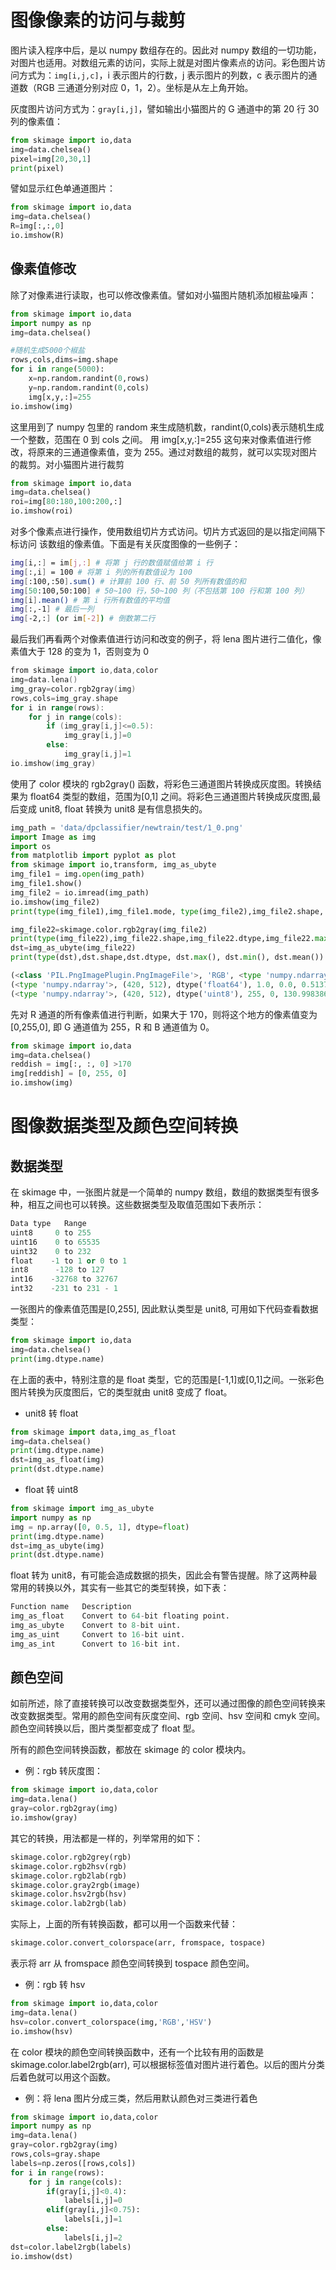 # 图像像素的访问与裁剪

图片读入程序中后，是以 numpy 数组存在的。因此对 numpy 数组的一切功能，对图片也适用。对数组元素的访问，实际上就是对图片像素点的访问。彩色图片访问方式为：`img[i,j,c]`，i 表示图片的行数，j 表示图片的列数，c 表示图片的通道数（RGB 三通道分别对应 0，1，2）。坐标是从左上角开始。

灰度图片访问方式为：`gray[i,j]`，譬如输出小猫图片的 G 通道中的第 20 行 30 列的像素值：

```py
from skimage import io,data
img=data.chelsea()
pixel=img[20,30,1]
print(pixel)
```

譬如显示红色单通道图片：

```py
from skimage import io,data
img=data.chelsea()
R=img[:,:,0]
io.imshow(R)
```

## 像素值修改

除了对像素进行读取，也可以修改像素值。譬如对小猫图片随机添加椒盐噪声：

```py
from skimage import io,data
import numpy as np
img=data.chelsea()

#随机生成5000个椒盐
rows,cols,dims=img.shape
for i in range(5000):
    x=np.random.randint(0,rows)
    y=np.random.randint(0,cols)
    img[x,y,:]=255
io.imshow(img)
```

这里用到了 numpy 包里的 random 来生成随机数，randint(0,cols)表示随机生成一个整数，范围在 0 到 cols 之间。
用 img[x,y,:]=255 这句来对像素值进行修改，将原来的三通道像素值，变为 255。通过对数组的裁剪，就可以实现对图片的裁剪。对小猫图片进行裁剪

```py
from skimage import io,data
img=data.chelsea()
roi=img[80:180,100:200,:]
io.imshow(roi)
```

对多个像素点进行操作，使用数组切片方式访问。切片方式返回的是以指定间隔下标访问 该数组的像素值。下面是有关灰度图像的一些例子：

```bash
img[i,:] = im[j,:] # 将第 j 行的数值赋值给第 i 行
img[:,i] = 100 # 将第 i 列的所有数值设为 100
img[:100,:50].sum() # 计算前 100 行、前 50 列所有数值的和
img[50:100,50:100] # 50~100 行，50~100 列（不包括第 100 行和第 100 列）
img[i].mean() # 第 i 行所有数值的平均值
img[:,-1] # 最后一列
img[-2,:] (or im[-2]) # 倒数第二行
```

最后我们再看两个对像素值进行访问和改变的例子，将 lena 图片进行二值化，像素值大于 128 的变为 1，否则变为 0

```go
from skimage import io,data,color
img=data.lena()
img_gray=color.rgb2gray(img)
rows,cols=img_gray.shape
for i in range(rows):
    for j in range(cols):
        if (img_gray[i,j]<=0.5):
            img_gray[i,j]=0
        else:
            img_gray[i,j]=1
io.imshow(img_gray)
```

使用了 color 模块的 rgb2gray() 函数，将彩色三通道图片转换成灰度图。转换结果为 float64 类型的数组，范围为[0,1] 之间。将彩色三通道图片转换成灰度图,最后变成 unit8, float 转换为 unit8 是有信息损失的。

```py
img_path = 'data/dpclassifier/newtrain/test/1_0.png'
import Image as img
import os
from matplotlib import pyplot as plot
from skimage import io,transform, img_as_ubyte
img_file1 = img.open(img_path)
img_file1.show()
img_file2 = io.imread(img_path)
io.imshow(img_file2)
print(type(img_file1),img_file1.mode, type(img_file2),img_file2.shape, img_file2.dtype,img_file2.max(),img_file2.min(),img_file2.mean())

img_file22=skimage.color.rgb2gray(img_file2)
print(type(img_file22),img_file22.shape,img_file22.dtype,img_file22.max(),img_file22.min(),img_file22.mean() )
dst=img_as_ubyte(img_file22)
print(type(dst),dst.shape,dst.dtype, dst.max(), dst.min(), dst.mean())

(<class 'PIL.PngImagePlugin.PngImageFile'>, 'RGB', <type 'numpy.ndarray'>, (420, 512, 3), dtype('uint8'), 255, 0, 130.9983863467262)
(<type 'numpy.ndarray'>, (420, 512), dtype('float64'), 1.0, 0.0, 0.5137191621440242)
(<type 'numpy.ndarray'>, (420, 512), dtype('uint8'), 255, 0, 130.9983863467262)
```

先对 R 通道的所有像素值进行判断，如果大于 170，则将这个地方的像素值变为[0,255,0], 即 G 通道值为 255，R 和 B 通道值为 0。

```py
from skimage import io,data
img=data.chelsea()
reddish = img[:, :, 0] >170
img[reddish] = [0, 255, 0]
io.imshow(img)
```

# 图像数据类型及颜色空间转换

## 数据类型

在 skimage 中，一张图片就是一个简单的 numpy 数组，数组的数据类型有很多种，相互之间也可以转换。这些数据类型及取值范围如下表所示：

```s
Data type   Range
uint8     0 to 255
uint16    0 to 65535
uint32    0 to 232
float    -1 to 1 or 0 to 1
int8      -128 to 127
int16    -32768 to 32767
int32    -231 to 231 - 1
```

一张图片的像素值范围是[0,255], 因此默认类型是 unit8, 可用如下代码查看数据类型：

```py
from skimage import io,data
img=data.chelsea()
print(img.dtype.name)
```

在上面的表中，特别注意的是 float 类型，它的范围是[-1,1]或[0,1]之间。一张彩色图片转换为灰度图后，它的类型就由 unit8 变成了 float。

- unit8 转 float

```py
from skimage import data,img_as_float
img=data.chelsea()
print(img.dtype.name)
dst=img_as_float(img)
print(dst.dtype.name)
```

- float 转 uint8

```py
from skimage import img_as_ubyte
import numpy as np
img = np.array([0, 0.5, 1], dtype=float)
print(img.dtype.name)
dst=img_as_ubyte(img)
print(dst.dtype.name)
```

float 转为 unit8，有可能会造成数据的损失，因此会有警告提醒。除了这两种最常用的转换以外，其实有一些其它的类型转换，如下表：

```s
Function name   Description
img_as_float    Convert to 64-bit floating point.
img_as_ubyte    Convert to 8-bit uint.
img_as_uint     Convert to 16-bit uint.
img_as_int      Convert to 16-bit int.
```

## 颜色空间

如前所述，除了直接转换可以改变数据类型外，还可以通过图像的颜色空间转换来改变数据类型。常用的颜色空间有灰度空间、rgb 空间、hsv 空间和 cmyk 空间。颜色空间转换以后，图片类型都变成了 float 型。

所有的颜色空间转换函数，都放在 skimage 的 color 模块内。

- 例：rgb 转灰度图：

```py
from skimage import io,data,color
img=data.lena()
gray=color.rgb2gray(img)
io.imshow(gray)
```

其它的转换，用法都是一样的，列举常用的如下：

```py
skimage.color.rgb2grey(rgb)
skimage.color.rgb2hsv(rgb)
skimage.color.rgb2lab(rgb)
skimage.color.gray2rgb(image)
skimage.color.hsv2rgb(hsv)
skimage.color.lab2rgb(lab)
```

实际上，上面的所有转换函数，都可以用一个函数来代替：

```py
skimage.color.convert_colorspace(arr, fromspace, tospace)
```

表示将 arr 从 fromspace 颜色空间转换到 tospace 颜色空间。

- 例：rgb 转 hsv

```py
from skimage import io,data,color
img=data.lena()
hsv=color.convert_colorspace(img,'RGB','HSV')
io.imshow(hsv)
```

在 color 模块的颜色空间转换函数中，还有一个比较有用的函数是 skimage.color.label2rgb(arr), 可以根据标签值对图片进行着色。以后的图片分类后着色就可以用这个函数。

- 例：将 lena 图片分成三类，然后用默认颜色对三类进行着色

```py
from skimage import io,data,color
import numpy as np
img=data.lena()
gray=color.rgb2gray(img)
rows,cols=gray.shape
labels=np.zeros([rows,cols])
for i in range(rows):
    for j in range(cols):
        if(gray[i,j]<0.4):
            labels[i,j]=0
        elif(gray[i,j]<0.75):
            labels[i,j]=1
        else:
            labels[i,j]=2
dst=color.label2rgb(labels)
io.imshow(dst)
```
